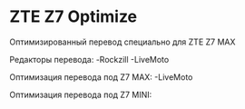 ZTE Z7 Optimize
================
Оптимизированный перевод специально для ZTE Z7 MAX

Редакторы перевода:
-Rockzill
-LiveMoto

Оптимизация перевода под Z7 MAX:
-LiveMoto

Оптимизация перевода под Z7 MINI:
<None>

